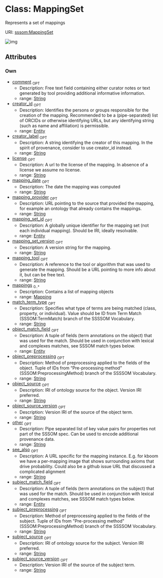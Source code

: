 
# Class: MappingSet


Represents a set of mappings

URI: [sssom:MappingSet](http://w3id.org/sssom/MappingSet)


![img](http://yuml.me/diagram/nofunky;dir:TB/class/[Entity]<object_match_field%200..1-%20[MappingSet&#124;mapping_set_version:string%20%3F;creator_label:string%20%3F;license:string%20%3F;subject_source:string%20%3F;subject_source_version:string%20%3F;object_source:string%20%3F;object_source_version:string%20%3F;mapping_provider:string%20%3F;mapping_tool:string%20%3F;mapping_date:string%20%3F;subject_preprocessing:string%20%3F;object_preprocessing:string%20%3F;match_term_type:string%20%3F;see_also:string%20%3F;other:string%20%3F;comment:string%20%3F],[Entity]<subject_match_field%200..1-%20[MappingSet],[Entity]<creator_id%200..1-%20[MappingSet],[Entity]<mapping_set_id%200..1-%20[MappingSet],[Mapping]<mappings%200..*-++[MappingSet],[Mapping],[Entity])

## Attributes


### Own

 * [comment](comment.md)  <sub>OPT</sub>
     * Description: Free text field containing either curator notes or text generated by tool providing additional informative information.
     * range: [String](types/String.md)
 * [creator_id](creator_id.md)  <sub>OPT</sub>
     * Description: Identifies the persons or groups responsible for the creation of the mapping. Recommended to be a (pipe-separated) list of ORCIDs or otherwise identifying URLs, but any identifying string (such as name and affiliation) is permissible.
     * range: [Entity](Entity.md)
 * [creator_label](creator_label.md)  <sub>OPT</sub>
     * Description: A string identifying the creator of this mapping. In the spirit of provenance, consider to use creator_id instead.
     * range: [String](types/String.md)
 * [license](license.md)  <sub>OPT</sub>
     * Description: A url to the license of the mapping. In absence of a license we assume no license.
     * range: [String](types/String.md)
 * [mapping_date](mapping_date.md)  <sub>OPT</sub>
     * Description: The date the mapping was computed
     * range: [String](types/String.md)
 * [mapping_provider](mapping_provider.md)  <sub>OPT</sub>
     * Description: URL pointing to the source that provided the mapping, for example an ontology that already contains the mappings.
     * range: [String](types/String.md)
 * [mapping_set_id](mapping_set_id.md)  <sub>OPT</sub>
     * Description: A globally unique identifier for the mapping set (not each individual mapping). Should be IRI, ideally resolvable.
     * range: [Entity](Entity.md)
 * [mapping_set_version](mapping_set_version.md)  <sub>OPT</sub>
     * Description: A version string for the mapping.
     * range: [String](types/String.md)
 * [mapping_tool](mapping_tool.md)  <sub>OPT</sub>
     * Description: A reference to the tool or algorithm that was used to generate the mapping. Should be a URL pointing to more info about it, but can be free text.
     * range: [String](types/String.md)
 * [mappings](mappings.md)  <sub>0..*</sub>
     * Description: Contains a list of mapping objects
     * range: [Mapping](Mapping.md)
 * [match_term_type](match_term_type.md)  <sub>OPT</sub>
     * Description: Specifies what type of terms are being matched (class, property, or individual). Value should be ID from Term Match (SSSOM:TermMatch) branch of the SSSSOM Vocabulary.
     * range: [String](types/String.md)
 * [object_match_field](object_match_field.md)  <sub>OPT</sub>
     * Description: A tuple of fields (term annotations on the object) that was used for the match. Should be used in conjunction with lexical and complexes matches, see SSSOM match types below.
     * range: [Entity](Entity.md)
 * [object_preprocessing](object_preprocessing.md)  <sub>OPT</sub>
     * Description: Method of preprocessing applied to the fields of the object. Tuple of IDs from “Pre-processing method” (SSSOM:PreprocessingMethod) branch of the SSSSOM Vocabulary.
     * range: [String](types/String.md)
 * [object_source](object_source.md)  <sub>OPT</sub>
     * Description: IRI of ontology source for the object. Version IRI preferred.
     * range: [String](types/String.md)
 * [object_source_version](object_source_version.md)  <sub>OPT</sub>
     * Description: Version IRI of the source of the object term.
     * range: [String](types/String.md)
 * [other](other.md)  <sub>OPT</sub>
     * Description: Pipe separated list of key value pairs for properties not part of the SSSOM spec. Can be used to encode additional provenance data.
     * range: [String](types/String.md)
 * [see_also](see_also.md)  <sub>OPT</sub>
     * Description: A URL specific for the mapping instance. E.g. for kboom we have a per-mapping image that shows surrounding axioms that drive probability. Could also be a github issue URL that discussed a complicated alignment
     * range: [String](types/String.md)
 * [subject_match_field](subject_match_field.md)  <sub>OPT</sub>
     * Description: A tuple of fields (term annotations on the subject) that was used for the match. Should be used in conjunction with lexical and complexes matches, see SSSOM match types below.
     * range: [Entity](Entity.md)
 * [subject_preprocessing](subject_preprocessing.md)  <sub>OPT</sub>
     * Description: Method of preprocessing applied to the fields of the subject. Tuple of IDs from "Pre-processing method" (SSSOM:PreprocessingMethod) branch of the SSSSOM Vocabulary.
     * range: [String](types/String.md)
 * [subject_source](subject_source.md)  <sub>OPT</sub>
     * Description: IRI of ontology source for the subject. Version IRI preferred.
     * range: [String](types/String.md)
 * [subject_source_version](subject_source_version.md)  <sub>OPT</sub>
     * Description: Version IRI of the source of the subject term.
     * range: [String](types/String.md)
